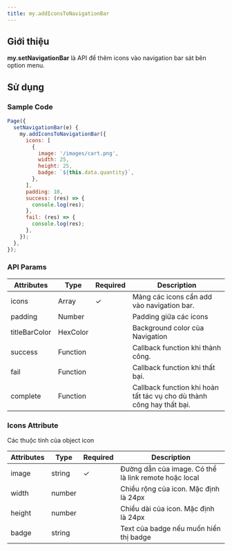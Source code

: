 ```yaml
---
title: my.addIconsToNavigationBar
---
```


## Giới thiệu

**my.setNavigationBar** là API để thêm icons vào navigation bar sát bên option menu.

## Sử dụng

### Sample Code

```js
Page({
  setNavigationBar(e) {
    my.addIconsToNavigationBar({
      icons: [
        {
          image: '/images/cart.png',
          width: 25,
          height: 25,
          badge: `${this.data.quantity}`,
        },
      ],
      padding: 10,
      success: (res) => {
        console.log(res);
      },
      fail: (res) => {
        console.log(res);
      },
    });
  },
});
```

### API Params

| Attributes        | Type     | Required | Description                    |
| ----------------- | -------- | -------- | ------------------------------ 
| icons             | Array    |    ✓     | Mảng các icons cần add vào navigation bar.                  |
| padding           | Number   |          | Padding giữa các icons                                      |
| titleBarColor     | HexColor |          | Background color của Navigation                             |
| success           | Function |          | Callback function khi thành công.                           |
| fail              | Function |          | Callback function khi thất bại.                             |
| complete          | Function |          | Callback function khi hoàn tất tác vụ cho dù thành công hay thất bại.                               |

### Icons Attribute
Các thuộc tính của object icon

| Attributes   | Type     | Required | Description                                   |
| ----------   | -------- | ---------| --------------------------------------------- |
| image        | string   |   ✓      | Đường dẫn của image. Có thể là link remote hoặc local    |
| width        | number   |          | Chiều rộng của icon. Mặc định là 24px    |
| height       | number   |          | Chiều dài của icon. Mặc định là 24px     |
| badge        | string   |          | Text của badge nếu muốn hiển thị badge   |